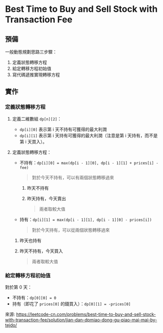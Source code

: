 # Best Time to Buy and Sell Stock with Transaction Fee

## 預備

一般動態規劃思路三步驟：

1. 定義狀態轉移方程
2. 給定轉移方程初始值
3. 寫代碼遞推實現轉移方程

## 實作

### 定義狀態轉移方程

1. 定義二維數組 `dp[n][2]`：

   - `dp[i][0]` 表示第 i 天不持有可獲得的最大利潤
   - `dp[i][1]` 表示第 i 天持有可獲得的最大利潤（注意是第 i 天持有，而不是第 i 天買入）。

2. 定義狀態轉移方程：

   - 不持有：`dp[i][0] = max(dp[i - 1][0], dp[i - 1][1] + prices[i] - fee)`

        > 對於今天不持有，可以有兩個狀態轉移過來

     1. 昨天不持有
     2. 昨天持有，今天賣出

        > 兩者取較大值

   - 持有：`dp[i][1] = max(dp[i - 1][1], dp[i - 1][0] - prices[i])`

        > 對於今天持有，可以從兩個狀態轉移過來

    1. 昨天也持有
    2. 昨天不持有，今天買入

        > 兩者取較大值

### 給定轉移方程初始值

對於第 0 天：

- 不持有：`dp[0][0] = 0`
- 持有（即花了 `prices[0]` 的錢買入）：`dp[0][1] = -prices[0]`

來源: <https://leetcode-cn.com/problems/best-time-to-buy-and-sell-stock-with-transaction-fee/solution/jian-dan-dpmiao-dong-gu-piao-mai-mai-by-tejdo/>
